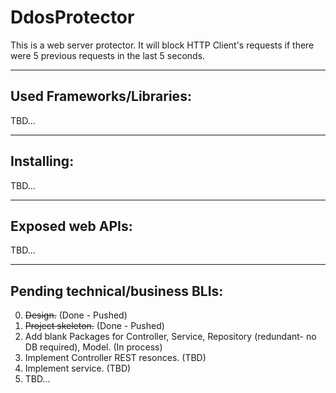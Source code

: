 # DdosProtector

This is a web server protector. 
It will block HTTP Client's requests if there were 5 previous requests in the last 5 seconds.


****
## Used Frameworks/Libraries:
TBD...
 
 
****
## Installing:
TBD...


****
## Exposed web APIs:
TBD...


****
## Pending technical/business BLIs:
0. ~~Design.~~  (Done - Pushed)
1. ~~Project skeleton.~~  (Done - Pushed)
2. Add blank Packages for Controller, Service, Repository (redundant- no DB required), Model.   (In process)
3. Implement Controller REST resonces.   (TBD)
4. Implement service.   (TBD)
5. TBD...
